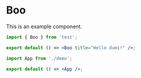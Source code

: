 # Boo

This is an example component.

```jsx
import { Boo } from 'test';

export default () => <Boo title="Hello dumi!" />;
```

<code src="./demo.tsx"></code>

```jsx
import App from './demo';

export default () => <App />;
```

<API id="Boo"></API>
